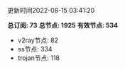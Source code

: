 更新时间2022-08-15 03:41:20

**总订阅: 73**
**总节点: 1925**
**有效节点: 534**
- v2ray节点: 82
- ss节点: 334
- trojan节点: 118
